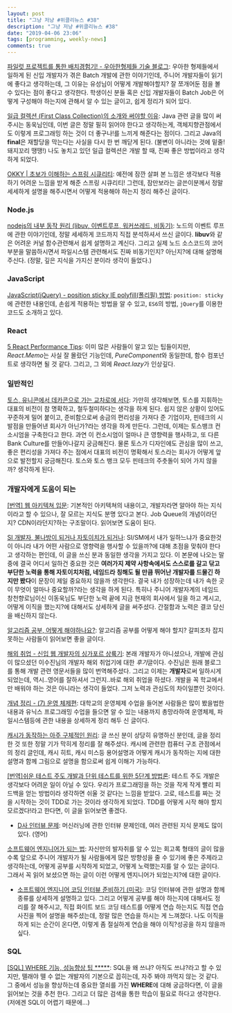 ```yaml
---
layout: post
title: "그냥 저냥 #위클리뉴스 #38"
description: "그냥 저냥 #위클리뉴스 #38"
date: "2019-04-06 23:06"
tags: [programming, weekly-news]
comments: true
---
```


[파일럿 프로젝트를 통한 배치경험기! - 우아한형제들 기술 블로그](http://woowabros.github.io/experience/2019/03/31/pilot-batch.html): 우아한 형제들에서 일하게 된 신입 개발자가 겪은 Batch 개발에 관한 이야기인데, 주니어 개발자들이 읽기에 좋다고 생각하는데, 그 이유는 유성님이 어떻게 개발해야할지? 잘 쪼개어둔 점을 볼 수 있다는 점이 좋다고 생각한다. 학생이신 분들 혹은 신입 개발자들이 Batch Job은 어떻게 구성해야 하는지에 관해서 알 수 있는 글이고, 쉽게 정리가 되어 있다. 

[일급 컬렉션 (First Class Collection)의 소개와 써야할 이유](https://jojoldu.tistory.com/412): Java 관련 글을 많이 써주시는 동욱님인데, 이번 글은 정말 필히 읽어야 한다고 생각하는게, 객체지향관점에서도 이렇게 프로그래밍 하는 것이 더 좋구나!를 느끼게 해준다는 점이다. 그리고 Java의 **final**은 재할당을 막는다는 사실을 다시 한 번 깨닫게 된다. (불변이 아니라는 것에 밑줄! 돼지꼬리 땡땡!) 나도 놓치고 있던 일급 컬렉션은 개발 할 때, 진짜 좋은 방법이라고 생각하게 되었다. 

[OKKY | 초보가 이해하는 스프링 시큐리티](https://okky.kr/article/382738): 예전에 잠깐 살펴 본 느낌은 생각보다 적용하기 어려운 느낌을 받게 해준 스프링 시큐리티! 그런데, 잠만보라는 글쓴이분께서 정말 세세하게 설명을 해주시면서 어떻게 적용해야 하는지 정리 해주신 글이다. 


### Node.js

[nodejs의 내부 동작 원리 (libuv, 이벤트루프, 워커쓰레드, 비동기)](https://sjh836.tistory.com/149): 노드의 이벤트 루프에 관한 이야기인데, 정말 세세하게 코드까지 직접 분석하셔서 쓰신 글이다. **libuv**와 같은 어려운 커널 함수관련해서 쉽게 설명하고 계신다. 그리고 실제 노드 소스코드의 코어부분을 말씀하시면서 파일시스템 관련해서도 진짜 비동기인지? 아닌지?에 대해 설명해주신다. (정말, 깊은 지식을 가지신 분이라 생각이 들었다.)

### JavaScript

[JavaScript(jQuery) - position sticky IE polyfill(폴리필) 방법](https://moonformeli.tistory.com/24): `position: sticky`에 관련한 내용인데, 손쉽게 적용하는 방법을 알 수 있고, `ES6`의 방법, `jQuery`를 이용한 코드도 소개하고 있다. 

### React

[5 React Performance Tips](https://medium.com/@wesharehoodies/5-react-performance-tips-f6e65295fba5): 이미 많은 사람들이 알고 있는 팁들이지만, *React.Memo*는 사실 잘 몰랐던 기능인데, *PureComponent*와 동일한데, 함수 컴포넌트로 생각하면 될 것 같다. 그리고, 그 외에 *React.lazy*가 인상깊다. 

### 일반적인

[토스, 유니콘에서 데카콘으로 가는 교차로에 서다](https://platum.kr/archives/118740): 가만히 생각해보면, 토스를 지휘하는 대표의 비전이 참 명확하고, 철두철미하다는 생각을 하게 된다. 쉽지 않은 상황이 있어도 꾸준하게 밀어 붙이고, 준비함으로써 송금의 편리성을 가져다 준 기업이자, 핀테크의 시발점을 만들어낸 회사가 아닌가?라는 생각을 하게 만든다. 그런데, 이제는 토스뱅크 컨소시엄을 구축한다고 한다. 과연 이 컨소시엄이 얼마나 큰 영향력을 행사하고, 또 다른 Bank Culture를 만들어나갈지 궁금해진다. 물론 토스가 디자인에도 관심을 많이 쓰고, 좋은 편리성을 가져다 주는 점에서 대표의 비전이 명확해서 토스라는 회사가 어떻게 앞으로 발전할지 궁금해진다. 토스와 토스 뱅크 모두 핀테크의 주춧돌이 되어 가지 않을까? 생각하게 된다. 

### 개발자에게 도움이 되는

[[번역] 웹 아키텍쳐 입문](https://blog.rhostem.com/posts/2018-07-22-web-architecture-101): 기본적인 아키텍쳐의 내용이고, 개발자라면 알아야 하는 지식이라고 할 수 있으나, 잘 모르는 지식도 분명 있다고 본다. Job Queue의 개념이라던지? CDN이라던지?하는 구조말이다. 읽어보면 도움이 된다. 

[SI 개발자, 불나방이 되거나 자토이치가 되거나](http://blog.hwang.gg/20190327/?fbclid=IwAR3D5pT96m1Bk4GEDJvUCpgaAT0moSM-eDoN361iEz8GKGMQRdB6hKzLEJM): SI/SM에서 내가 일하느냐가 중요한것이 아니라 내가 어떤 사람으로 영향력을 행사할 수 있을까?에 대해 초점을 맞춰야 한다고 생각하는 편인데, 이 글을 쓰신 분과 동일한 생각을 가지고 있다. 이 본문에 나오는 말중에 결국 어디서 일하건 중요한 것은 **여러가지 제약 사항속에서도 스스로를 갈고 닦고 부단한 노력을 통해 자토이치처럼, 네임드라 칭해도 될 만큼 뛰어난 개발자를 드물긴 하지만 봤다**이 문장이 제일 중요하지 않을까 생각한다. 결국 내가 성장하는데 내가 속한 곳이 무엇이 얼마나 중요할까?라는 생각을 하게 된다. 특히나 주니어 개발자계의 네임드 창천향로님이신 이동욱님도 부단한 노력 끝에 지금 현재의 회사에서 일을 하고 계시고, 어떻게 이직을 했는지?에 대해서도 상세하게 글을 써주셨다. 간절함과 노력은 결코 당신을 배신하지 않는다.  

[알고리즘 공부, 어떻게 해야하나요?](https://baactree.tistory.com/52): 알고리즘 공부를 어떻게 해야 할지? 갈피조차 잡지 못하는 사람들이 읽어보면 좋을 글이다. 

[해외 취업 - 신입 웹 개발자의 싱가포르 상륙기](https://sujinlee.me/how-i-landed-my-dream-job-in-sg/): 본래 개발자가 아니셨으나, 개발에 관심이 많으셨던 이수진님의 개발자 해외 취업기에 대한 *후기*글이다. 수진님은 원래 블로그를 통해 개발 관련 영문서들을 많이 번역해주셨다. 그리고 이제는 **개발자**로써 일하시게 되었는데, 역시..영어를 잘하셔서 그런지..바로 해외 취업을 하셨다. 개발을 꼭 학교에서만 배워야 하는 것은 아니라는 생각이 들었다. 그저 노력과 관심도의 차이일뿐인 것이다.

[개념 정리 - (7) 운영 체제편](https://brunch.co.kr/@toughrogrammer/15): 대학교의 운영체제 수업을 들어본 사람들은 많이 봤을법한 내용과 유닉스 프로그래밍 수업을 들으면 알 수 있는 내용까지 총망라하여 운영체제, 파일시스템등에 관한 내용을 상세하게 정리 해두 신 글이다.

[캐시가 동작하는 아주 구체적인 원리](https://parksb.github.io/article/29.html): 글 쓰신 분이 상당히 유명하신 분인데, 글을 정리 한 것 또한 정말 기가 막히게 정리를 잘 해주셨다. 캐시에 관련한 컴퓨터 구조 관점에서의 정리 글인데, 캐시 히트, 캐시 미스등 용어설명과 어떻게 캐시가 동작하는 지에 대한 설명과 함께 그림으로 설명을 함으로써 쉽게 이해가 가능하다. 

[[번역]쉬운 테스트 주도 개발과 단위 테스트를 위한 5단계 방법론](https://medium.com/@cmygray/%EB%B2%88%EC%97%AD-%EC%89%AC%EC%9A%B4-%ED%85%8C%EC%8A%A4%ED%8A%B8-%EC%A3%BC%EB%8F%84-%EA%B0%9C%EB%B0%9C%EA%B3%BC-%EB%8B%A8%EC%9C%84-%ED%85%8C%EC%8A%A4%ED%8A%B8%EB%A5%BC-%EC%9C%84%ED%95%9C-5%EB%8B%A8%EA%B3%84-%EB%B0%A9%EB%B2%95%EB%A1%A0-b82fea6c8d90?source=linkShare-18076cc6cf32-1554427405&_branch_match_id=571657021453692501): 테스트 주도 개발은 생각보다 어려운 일이 아닐 수 있다. 우리가 프로그래밍을 하는 것을 작게 작게 빨리 피드백을 얻는 방법이라 생각하면 쉬울 것 같다는 느낌을 받았다. 고로, 테스트를 짜는 것을 시작하는 것이 TDD로 가는 것이라 생각하게 되었다. TDD를 어떻게 시작 해야 할지 모르겠다!라고 한다면, 이 글을 읽어보면 좋겠다.  

* [D사 인터뷰 문제](https://docs.google.com/document/d/10bJK8S4T7sBIP-pzdQm9xRpW0HcLsrh6D047pE_kFE8/edit?fbclid=IwAR1Hs3JcBfMjgMJBoSVsi8t0nD8MRjh5CIOKPtdkjKuUhDMyK9cXnMbCtUs): 머신러닝에 관한 인터뷰 문제인데, 여러 관련된 지식 문제도 많이 있다. (영어)

[소프트웨어 엔지니어가 되는 법](https://imasoftwareengineer.tistory.com/2): 자신만의 발자취를 알 수 있는 회고록 형태의 글이 많을 수록 앞으로 주니어 개발자가 될 사람들에게 많은 방향성을 줄 수 있기에 좋은 주제라고 생각하는데, 어떻게 공부를 시작하게 되었고, 어떻게 노력했는지를 알 수 있는 글이다. 그래서 꼭 읽어 보셨으면 하는 글이 이런 어떻게 엔지니어가 되었는지?에 대한 글이다.

* [소프트웨어 엔지니어 코딩 인터뷰 준비하기 (미국)](https://imasoftwareengineer.tistory.com/66?category=768151): 코딩 인터뷰에 관한 설명과 함께 종류를 상세하게 설명하고 있다. 그리고 어떻게 공부를 해야 하는지에 대해서도 정리를 잘 해주시고, 직접 화이트 보드 코딩 테스트를 어떻게 연습 하는지도 직접 연습사진을 찍어 설명을 해주셨는데, 정말 많은 연습을 하시는 게 느껴졌다. 나도 이직을 하게 되는 순간이 온다면, 이렇게 좀 절실하게 연습을 해야 이직?성공을 하지 않을까 싶다. 

### SQL

[[SQL] WHERE 기능, 성능향상 팁 *****](https://link2me.tistory.com/544): SQL을 왜 쓰냐? 아직도 쓰냐?라고 할 수 있지만, 뗄래야 뗄 수 없는 개발자의 기본으로 꼽히는데, 자주 봐야 까먹지 않는 것 같다. 그 중에서 성능을 향상하는데 중요한 열쇠를 가진 **WHERE**에 대해 궁금하다면, 이 글을 읽어보는 것을 추천 한다. 그리고 더 많은 검색을 통한 학습이 필요로 하다고 생각한다. (저에겐 SQL이 어렵기 때문에...)
